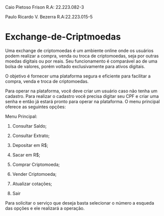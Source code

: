 Caio Pietoso Frison R.A: 22.223.082-3

Paulo Ricardo V. Bezerra R.A:22.223.015-5

# Exchange-de-Criptmoedas
Uma exchange de criptomoedas é um ambiente online onde os usuários podem realizar a compra, venda ou troca de criptomoedas, seja por outras moedas digitais ou por reais.
Seu funcionamento é comparável ao de uma bolsa de valores, porém voltado exclusivamente para ativos digitais.

O objetivo é fornecer uma plataforma segura e eficiente para facilitar a compra, venda e troca de criptomoedas.

Para operar na plataforma, você deve criar um usuário caso não tenha um cadastro. Para realizar o cadastro você precisa digitar seu CPF e criar uma senha e então já estará pronto para operar na plataforma.
O menu principal oferece as seguintes opções:

Menu Principal:

1. Consultar Saldo;

2. Consultar Extrato;

3. Depositar em R$;

4. Sacar em R$;

5. Comprar Criptomoeda;

6. Vender Criptomoeda;

7. Atualizar cotações;

0. Sair

Para solicitar o serviço que deseja basta selecionar o número a esqueda das opções e ele realizará a operação.


